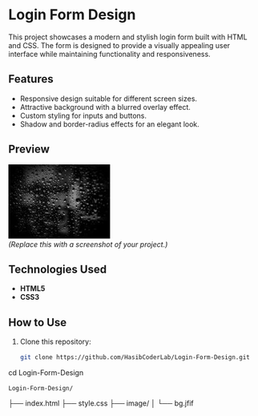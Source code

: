 # Login Form Design

This project showcases a modern and stylish login form built with HTML and CSS. The form is designed to provide a visually appealing user interface while maintaining functionality and responsiveness.

## Features

- Responsive design suitable for different screen sizes.
- Attractive background with a blurred overlay effect.
- Custom styling for inputs and buttons.
- Shadow and border-radius effects for an elegant look.

## Preview

![Login Form Preview](image/bg.jfif)  
*(Replace this with a screenshot of your project.)*

## Technologies Used

- **HTML5**
- **CSS3**

## How to Use

1. Clone this repository:
   ```bash
   git clone https://github.com/HasibCoderLab/Login-Form-Design.git

cd Login-Form-Design
    

    Login-Form-Design/
├── index.html
├── style.css
├── image/
│   └── bg.jfif
